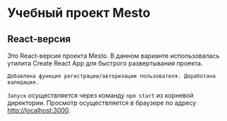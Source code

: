# Учебный проект Mesto

## React-версия

Это React-версия проекта Mesto.
В данном варианте использовалась утилита Create React App для быстрого развертывания проекта.

`Добавлена функция регистрации/авторизации пользователя. Доработана валидация.`

`Запуск` осуществляется через команду `npm start` из корневой директории. Просмотр осуществляется в браузере по адресу [http://localhost:3000](http://localhost:3000).


<!-- ### Проект на Github-Pages

[https://leliya.github.io/mesto-react/index.html](https://leliya.github.io/mesto-react/index.html). -->

